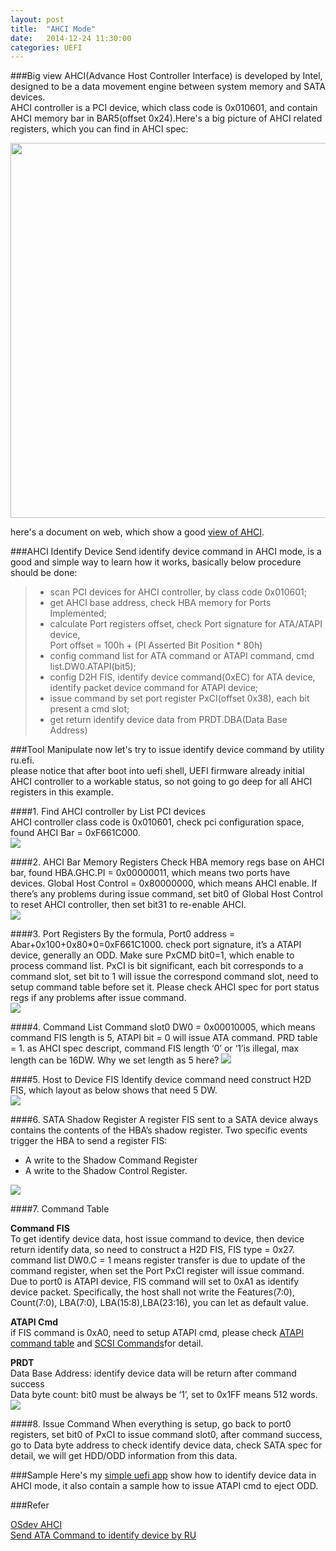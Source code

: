 ```yaml
---
layout: post
title:  "AHCI Mode"
date:   2014-12-24 11:30:00
categories: UEFI
---
```

###Big view
AHCI(Advance Host Controller Interface) is developed by Intel, designed to be a data movement engine between system memory and SATA devices.  
AHCI controller is a PCI device, which class code is 0x010601, and contain AHCI memory bar in BAR5(offset 0x24).Here's a big picture of AHCI related registers, which you can find in AHCI spec:

<img src="\images\2014\ahci\AHCI_big_view.gif" style="width: 600px;">

here's a document on web, which show a good [view of AHCI][ahciviewLnk].  

###AHCI Identify Device
Send identify device command in AHCI mode, is a good and simple way to learn how it works, basically below procedure should be done:  

> * scan PCI devices for AHCI controller, by class code 0x010601;  
> * get AHCI base address, check HBA memory for Ports Implemented;   
> * calculate Port registers offset, check Port signature for ATA/ATAPI device,  
>   Port offset = 100h + (PI Asserted Bit Position * 80h)  
> * config command list for ATA command or ATAPI command, cmd list.DW0.ATAPI(bit5);  
> * config D2H FIS, identify device command(0xEC) for ATA device, identify packet device command for ATAPI device;  
> * issue command by set port register PxCI(offset 0x38), each bit present a cmd slot;  
> * get return identify device data from PRDT.DBA(Data Base Address)

###Tool Manipulate
now let's try to issue identify device command by utility ru.efi.  
please notice that after boot into uefi shell, UEFI firmware already initial AHCI controller to a workable status, so not going to go deep for all AHCI registers in this example.  

####1. Find AHCI controller by List PCI devices   
AHCI controller class code is 0x010601, check pci configuration space, found AHCI Bar = 0xF661C000.  
<img src="/images/2014/ahci/AHCI_controller.gif">

####2. AHCI Bar Memory Registers
Check HBA memory regs base on AHCI bar, found HBA.GHC.PI = 0x00000011, which means two ports have devices. Global Host Control = 0x80000000, which means AHCI enable. If there’s any problems during issue command, set bit0 of Global Host Control to reset AHCI controller, then set bit31 to re-enable AHCI.  
<img src="/images/2014/ahci/AHCI_bar.gif">

####3. Port Registers
By the formula,  Port0 address = Abar+0x100+0x80*0=0xF661C1000. check port signature, it’s a ATAPI device, generally an ODD. Make sure PxCMD bit0=1, which enable to process command list. PxCI is bit significant, each bit corresponds to a command slot, set bit to 1 will issue the correspond command slot, need to setup command table before set it. Please check AHCI spec for port status regs if any problems after issue command.  
<img src="/images/2014/ahci/AHCI_port_regs.gif">

####4. Command List
Command slot0 DW0 = 0x00010005, which means command FIS length is 5, ATAPI bit = 0 will issue ATA command. PRD table = 1. as AHCI spec descript, command FIS length ‘0’ or ‘1’is illegal, max length can be 16DW. Why we set length as 5 here?
<img src="/images/2014/ahci/AHCI_command_list.gif">

####5. Host to Device FIS
Identify device command need construct H2D FIS, which layout as below shows that need 5 DW.  
<img src="/images/2014/ahci/H2D_FIS_layout.gif">

####6. SATA Shadow Register
A register FIS sent to a SATA device always contains the contents of the HBA’s shadow register. Two specific events trigger the HBA to send a register FIS:
  
* A write to the Shadow Command Register  
* A write to the Shadow Control Register.  
<img src="/images/2014/ahci/ahci_shadow_reg.gif">

####7. Command Table

**Command FIS**  
To get identify device data, host issue command to device, then device return identify data, so need to construct a H2D FIS, FIS type = 0x27.  
command list DW0.C = 1 means register transfer is due to update of the command register, when set the Port PxCI register will issue command.  
Due to port0 is ATAPI device, FIS command will set to 0xA1 as identify device packet. Specifically, the host shall not write the Features(7:0), Count(7:0), LBA(7:0), LBA(15:8),LBA(23:16), you can let as default value.  

**ATAPI Cmd**  
if FIS command is 0xA0, need to setup ATAPI cmd, please check [ATAPI command table][ATAPIcmdTableLnk] and [SCSI Commands][SCSIcmdLnk]for detail.  

**PRDT**  
Data Base Address: identify device data will be return after command success  
Data byte count: bit0 must be always be ‘1’, set to 0x1FF means 512 words.
<img src="/images/2014/ahci/ahci_command_table.gif">

####8. Issue Command
When everything is setup, go back to port0 registers, set bit0 of PxCI to issue command slot0, after command success, go to Data byte address to check identify device data, check SATA spec for detail, we will get HDD/ODD information from this data.

###Sample
Here's my [simple uefi app][ahcisamplecodeLnk] show how to identify device data in AHCI mode, it also contain a sample how to issue ATAPI cmd to eject ODD. 

###Refer

[OSdev AHCI][osdevLnk]  
[Send ATA Command to identify device by RU][white5168blogspotLnk]  


[ahciviewLnk]: http://www.ulinktech.com/downloads/DM_for_AHCI_Test.pdf
[osdevLnk]:  wiki.osdev.org/AHCI
[white5168blogspotLnk]:      http://white5168.blogspot.tw/2013/04/rudosuefisata-controllerata_28.html#.VJlWiV4ACx  
[ATAPIcmdTableLnk]:   http://www.ulinktech.com/downloads/ATAPI_command_table_OPCode.pdf
[SCSIcmdLnk]:   http://www.seagate.com/staticfiles/support/disc/manuals/scsi/100293068a.pdf
[ahcisamplecodeLnk]: https://github.com/kurtqiao/MyPkg/tree/master/Application/AHCI
